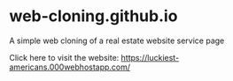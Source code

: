 # web-cloning.github.io
A simple web cloning of a real estate website service page


Click here to visit the website: https://luckiest-americans.000webhostapp.com/
